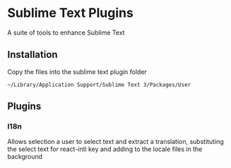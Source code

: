 # Sublime Text Plugins

A suite of tools to enhance Sublime Text

## Installation

Copy the files into the sublime text plugin folder

`~/Library/Application Support/Sublime Text 3/Packages/User`

## Plugins

### I18n

Allows selection a user to select text and extract a translation, substituting the select text for react-intl key and adding to the locale files in the background

